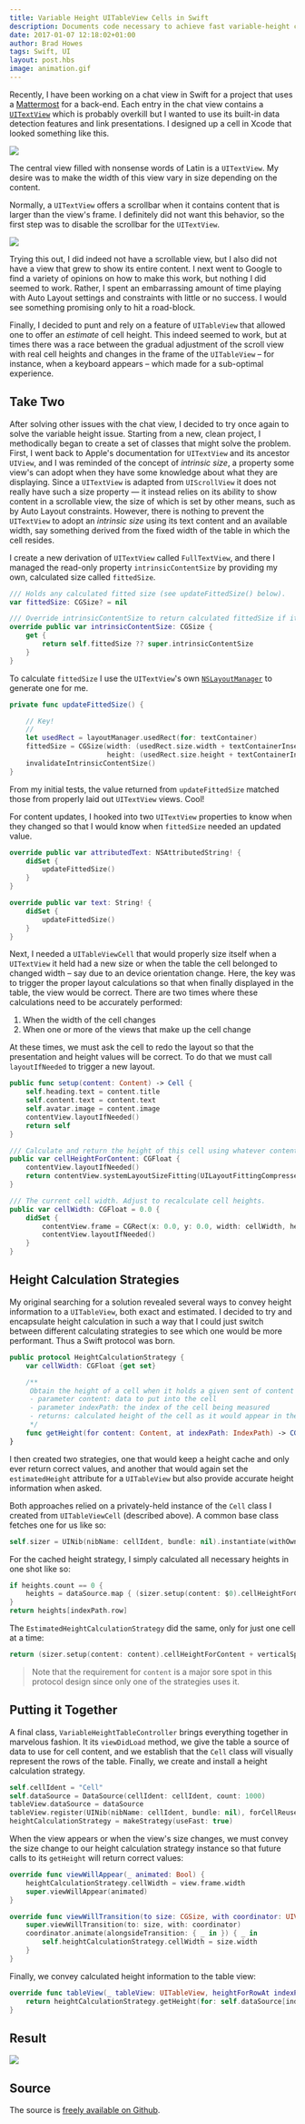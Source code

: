 ```yaml
---
title: Variable Height UITableView Cells in Swift
description: Documents code necessary to achieve fast variable-height cells that use Auto Layout
date: 2017-01-07 12:18:02+01:00
author: Brad Howes
tags: Swift, UI
layout: post.hbs
image: animation.gif
---
```


Recently, I have been working on a chat view in Swift for a project that uses a
[Mattermost](http://mattermost.org) for a back-end. Each entry in the chat view contains a
[`UITextView`](https://developer.apple.com/reference/uikit/uitextview)
which is probably overkill but I wanted to use its built-in data detection features and link presentations. I
designed up a cell in Xcode that looked something like this.

![](IncomingCell.png)

The central view filled with nonsense words of Latin is a `UITextView`. My desire was to make the width of this
view vary in size depending on the content.

Normally, a `UITextView` offers a scrollbar when it contains content that is larger than the view's frame. I
definitely did not want this behavior, so the first step was to disable the scrollbar for the `UITextView`.

![](DisableScrolling.png)

Trying this out, I did indeed not have a scrollable view, but I also did not have a view that grew to show its
entire content. I next went to Google to find a variety of opinions on how to make this work, but nothing I did
seemed to work. Rather, I spent an embarrassing amount of time playing with Auto Layout settings and constraints
with little or no success. I would see something promising only to hit a road-block.

Finally, I decided to punt and rely on a feature of `UITableView` that allowed one to offer an *estimate* of
cell height. This indeed seemed to work, but at times there was a race between the gradual adjustment of the
scroll view with real cell heights and changes in the frame of the `UITableView` – for instance, when a keyboard
appears – which made for a sub-optimal experience.

## Take Two

After solving other issues with the chat view, I decided to try once again to solve the variable height issue.
Starting from a new, clean project, I methodically began to create a set of classes that might solve the
problem. First, I went back to Apple's documentation for `UITextView` and its ancestor `UIView`, and I was
reminded of the concept of *intrinsic size*, a property some view's can adopt when they have some knowledge
about what they are displaying. Since a `UITextView` is adapted from `UIScrollView` it does not really have such
a size property — it instead relies on its ability to show content in a scrollable view, the size of which is
set by other means, such as by Auto Layout constraints. However, there is nothing to prevent the `UITextView` to
adopt an *intrinsic size* using its text content and an available width, say something derived from the fixed
width of the table in which the cell resides.

I create a new derivation of `UITextView` called `FullTextView`, and there I managed the read-only property
`intrinsicContentSize` by providing my own, calculated size called `fittedSize`.

```swift
/// Holds any calculated fitted size (see updateFittedSize() below).
var fittedSize: CGSize? = nil

/// Override intrinsicContentSize to return calculated fittedSize if it exists
override public var intrinsicContentSize: CGSize {
    get {
        return self.fittedSize ?? super.intrinsicContentSize
    }
}
```

To calculate `fittedSize` I use the `UITextView`'s own
[`NSLayoutManager`](https://developer.apple.com/reference/uikit/nslayoutmanager) to generate one for me.

```swift
private func updateFittedSize() {

    // Key!
    //
    let usedRect = layoutManager.usedRect(for: textContainer)
    fittedSize = CGSize(width: (usedRect.size.width + textContainerInset.left + textContainerInset.right),
                        height: (usedRect.size.height + textContainerInset.top + textContainerInset.bottom))
    invalidateIntrinsicContentSize()
}
```

From my initial tests, the value returned from `updateFittedSize` matched those from properly laid out
`UITextView` views. Cool!

For content updates, I hooked into two `UITextView` properties to know when they changed so that I would know
when `fittedSize` needed an updated value.

```swift
override public var attributedText: NSAttributedString! {
    didSet {
        updateFittedSize()
    }
}

override public var text: String! {
    didSet {
        updateFittedSize()
    }
}
```

Next, I needed a `UITableViewCell` that would properly size itself when a `UITextView` it held had a new size or
when the table the cell belonged to changed width – say due to an device orientation change. Here, the key was
to trigger the proper layout calculations so that when finally displayed in the table, the view would be
correct. There are two times where these calculations need to be accurately performed:

1. When the width of the cell changes
2. When one or more of the views that make up the cell change

At these times, we must ask the cell to redo the layout so that the presentation and height values will be
correct. To do that we must call `layoutIfNeeded` to trigger a new layout.

```swift
public func setup(content: Content) -> Cell {
    self.heading.text = content.title
    self.content.text = content.text
    self.avatar.image = content.image
    contentView.layoutIfNeeded()
    return self
}

/// Calculate and return the height of this cell using whatever content is currently in the views.
public var cellHeightForContent: CGFloat {
    contentView.layoutIfNeeded()
    return contentView.systemLayoutSizeFitting(UILayoutFittingCompressedSize).height
}

/// The current cell width. Adjust to recalculate cell heights.
public var cellWidth: CGFloat = 0.0 {
    didSet {
        contentView.frame = CGRect(x: 0.0, y: 0.0, width: cellWidth, height: 9999.0)
        contentView.layoutIfNeeded()
    }
}
```

## Height Calculation Strategies

My original searching for a solution revealed several ways to convey height information to a `UITableView`, both
exact and estimated. I decided to try and encapsulate height calculation in such a way that I could just switch
between different calculating strategies to see which one would be more performant. Thus a Swift protocol was
born.

```swift
public protocol HeightCalculationStrategy {
    var cellWidth: CGFloat {get set}

    /**
     Obtain the height of a cell when it holds a given sent of content
     - parameter content: data to put into the cell
     - parameter indexPath: the index of the cell being measured
     - returns: calculated height of the cell as it would appear in the table
     */
    func getHeight(for content: Content, at indexPath: IndexPath) -> CGFloat
}
```

I then created two strategies, one that would keep a height cache and only ever return correct values, and
another that would again set the `estimatedHeight` attribute for a `UITableView` but also provide accurate
height information when asked.

Both approaches relied on a privately-held instance of the `Cell` class I created from `UITableViewCell`
(described above). A common base class fetches one for us like so:

```swift
self.sizer = UINib(nibName: cellIdent, bundle: nil).instantiate(withOwner: nil, options: nil)[0] as! Cell
```

For the cached height strategy, I simply calculated all necessary heights in one shot like so:

```swift
if heights.count == 0 {
    heights = dataSource.map { (sizer.setup(content: $0).cellHeightForContent + verticalSpacing).rounded() }
}
return heights[indexPath.row]
```

The `EstimatedHeightCalculationStrategy` did the same, only for just one cell at a time:

```swift
return (sizer.setup(content: content).cellHeightForContent + verticalSpacing).rounded()
```

> Note that the requirement for `content` is a major sore spot in this protocol design since only one of the
> strategies uses it.

## Putting it Together

A final class, `VariableHeightTableController` brings everything together in marvelous fashion. It its
`viewDidLoad` method, we give the table a source of data to use for cell content, and we establish that the
`Cell` class will visually represent the rows of the table. Finally, we create and install a height calculation
strategy.

```swift
self.cellIdent = "Cell"
self.dataSource = DataSource(cellIdent: cellIdent, count: 1000)
tableView.dataSource = dataSource
tableView.register(UINib(nibName: cellIdent, bundle: nil), forCellReuseIdentifier: cellIdent)
heightCalculationStrategy = makeStrategy(useFast: true)
```

When the view appears or when the view's size changes, we must convey the size change to our height calculation
strategy instance so that future calls to its `getHeight` will return correct values:

```swift
override func viewWillAppear(_ animated: Bool) {
    heightCalculationStrategy.cellWidth = view.frame.width
    super.viewWillAppear(animated)
}

override func viewWillTransition(to size: CGSize, with coordinator: UIViewControllerTransitionCoordinator) {
    super.viewWillTransition(to: size, with: coordinator)
    coordinator.animate(alongsideTransition: { _ in }) { _ in
        self.heightCalculationStrategy.cellWidth = size.width
    }
}
```

Finally, we convey calculated height information to the table view:

```swift
override func tableView(_ tableView: UITableView, heightForRowAt indexPath: IndexPath) -> CGFloat {
    return heightCalculationStrategy.getHeight(for: self.dataSource[indexPath.row], at: indexPath)
}
```

## Result

![](animation.gif)

## Source

The source is [freely available on Github](https://github.com/bradhowes/vhtc).
